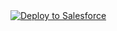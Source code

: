 <a href="http://githubsfdeploy.herokuapp.com/?owner=elk-gh&repo=scheduled-apex-dynamic-instance">
  <img alt="Deploy to Salesforce"
       src="https://raw.githubusercontent.com/afawcett/githubsfdeploy/master/deploy.png">
</a>
